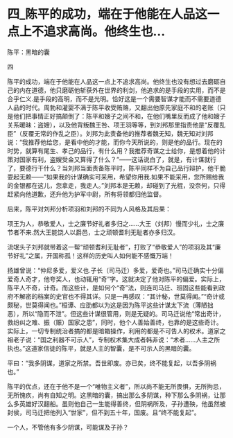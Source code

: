 # 四_陈平的成功，端在于他能在人品这一点上不追求高尚。他终生也...

陈平：黑暗的囊

四

陈平的成功，端在于他能在人品这一点上不追求高尚。他终生也没有想过去磨砺自己的内在道德，他只磨砺他斩获外在世界的利剑，他追求的是手段的实用，而不是合乎仁义.是手段的高明，而不是光明。恰好这是一个需要智谋才能而不需要道德人品的时代。周勃和灌婴不满于陈平收受贿赂，又翻出他原先家庭不和的老账（只是他们把事情正好搞颠倒了：陈平和嫂子之间不和，在他们嘴里反而成了他和嫂子关系暖昧：盗嫂），以及他背叛魏王咎、项王羽等等，到刘邦那里指责他是“反覆乱臣”（反覆无常的作乱之臣）。刘邦为此责备他的推荐者魏无知，魏无知对刘邦说：“我推荐他给您，是看中他的才能，而你今天所说的，则是他的品行。现在的时势，就算有尾生、孝己的品行，有什么用？我推荐奇谋之士给你，是想着他的计策对国家有利，盗嫂受金又算得了什么？”——这话说白了，就是，有计谋就行了，要德行干什么？当刘邦当面责备陈平时，陈平同样不为自己品行辩护，他干脆耍起无赖——“如果我的计谋确实可采用，希望你用我.如果不能采用，您所赐给我的金银都在这儿，您拿走，我走人。”刘邦本是无赖，却碰到了光棍，没奈何，只得赶紧向他道歉，还升他为护军中尉，所有将领都归他监督。

后来，陈平对刘邦分析项羽和刘邦的不同为人风格及其后果：

项王为人，恭敬爱人，士之廉节好礼者多归之……大王（刘邦）慢而少礼，士之廉节者不来.然大王能饶人以爵邑，士之顽顿耆利无耻者亦多归汉。

流氓头子刘邦就带着这一帮“顽顿耆利无耻者”，打败了“恭敬爱人”的项羽及其“廉节好礼”之属，开国称孤！这样的历史叫人如何能不感慨万端！

扬雄曾说：“仲尼多爱，爱义也.子长（司马迁）多爱，爱奇也。”司马迁确实十分偏爱奇人奇才，他夸奖人，也动辄用“奇”字。这就决定了他对陈平的偏爱。实际上，陈平人不奇，计奇。而这些计，是如何个“奇”法，则连司马迁、班固这些能看到政府不解密的档案的史官也不得其详。只是一再感叹：“其计秘，世莫得闻。”“奇计或颇秘，世莫得闻也。”桓谭、应劭都以为这是因为陈平这些计谋太下流（薄陋拙恶），所以“隐而不泄”。但这些计谋很管用，则是无疑的。司马迁说他“常出奇计，救纷纠之难、振（赈）国家之患”，同时，他个人善始善终，也靠的是这些奇计。实际上，一切专制统治者搞的都是暗箱操作，利用的都是不可告人的权术。道家之祖老子说：“国之利器不可示人”，专制权术集大成者韩非说：“术者……人主之所执也。”这道家信徒的陈平，就是人主的智囊，是不可示人的黑暗的囊。

平曰：“我多阴谋，道家之所禁。吾世即废。亦已矣，终不能复起，以吾多阴祸也。”

陈平的优点，还在于他不是一个“唯物主义者”，所以尚不能无所畏惧，无所拘忌，无所愧疚，尚有自知之明。这黑暗的囊，搞出那么多阴谋，种下那么多阴祸，让那么多英雄好汉翻船。虽则他自己一生能得善终，但阴祸所及，子孙遭殃，他虽然被封侯，司马迁把他列入“世家”，但不到五十年，国废。且“终不能复起”。

一个人，不管他有多少阴谋，可能谋及子孙？